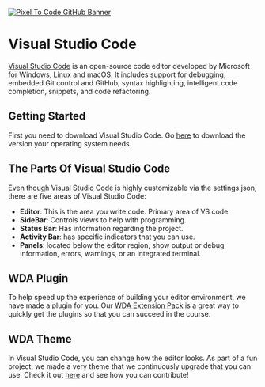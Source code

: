 [![Pixel To Code GitHub Banner](https://github.com/pixel2code/pixel2code/blob/main/assets/GitHubHeader.png)](https://pixeltocode.co)

# Visual Studio Code

[Visual Studio Code](https://code.visualstudio.com/) is an open-source code editor developed by Microsoft for Windows, Linux and macOS. It includes support for debugging, embedded Git control and GitHub, syntax highlighting, intelligent code completion, snippets, and code refactoring.


## Getting Started

First you need to download Visual Studio Code. Go [here](https://code.visualstudio.com/download) to download the version your operating system needs.

## The Parts Of Visual Studio Code

Even though Visual Studio Code is highly customizable via the settings.json, there are five areas of Visual Studio Code:

- **Editor**: This is the area you write code. Primary area of VS code.
- **SideBar**: Controls views to help with programming.
- **Status Bar**: Has information regarding the project.
- **Activity Bar**: has specific indicators that you can use.
- **Panels**: located below the editor region, show output or debug information, errors, warnings, or an integrated terminal.


## WDA Plugin

To help speed up the experience of building your editor environment, we have made a plugin for you. Our [WDA Extension Pack](#)
 is a great way to quickly get the plugins so that you can succeed in the course.

## WDA Theme

In Visual Studio Code, you can change how the editor looks. As part of a fun project, we made a very theme that we continuously upgrade that you can use. Check it out [here](#) and see how you can contribute!